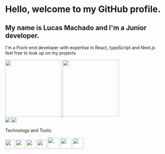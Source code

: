 <div>
  <h1>Hello, welcome to my GitHub profile.</h1>
  <h2>My name is Lucas Machado and I'm a Junior developer.</h2>
  <p>I'm a Front-end developer with expertise in React, typeScript and Next.js feel free to look up on my projects</p>
</div>

<div>
  <a href="https://github.com/lucas-397">
  <img loading="lazy" height="180em" src="https://github-readme-stats.vercel.app/api/top-langs/?username=lucas-397&layout=compact&langs_count=7&theme=dracula"/>
  <img loading="lazy" height="180em" src="https://github-readme-stats.vercel.app/api?username=lucas-397&theme=dracula&show_icons=true&hide_border=true&count_private=true"/>
</div>
  
<div>
  <a href = "mailto:lu.machado.m397@gmail.com"><img loading="lazy" src="https://img.shields.io/badge/Gmail-D14836?style=for-the-badge&logo=gmail&logoColor=white" target="_blank"></a>
  <a href="https://www.linkedin.com/in/lucas-machado-21aa07290/" target="_blank"><img loading="lazy" src="https://img.shields.io/badge/-LinkedIn-%230077B5?style=for-the-badge&logo=linkedin&logoColor=w'hite" target="_blank"><a>
</div>
  
<div display = flex gap= 5px>
  <p>Technology and Tools:</p>
  <img src="https://cdn.jsdelivr.net/gh/devicons/devicon@latest/icons/css3/css3-original.svg" widhth= 30px height = 30px />
  <img src="https://cdn.jsdelivr.net/gh/devicons/devicon@latest/icons/html5/html5-original.svg" widhth= 30px height = 30px />
  <img src="https://cdn.jsdelivr.net/gh/devicons/devicon@latest/icons/javascript/javascript-original.svg" widhth= 30px height = 30px />
  <img src="https://devicon-website.vercel.app/api/typescript/original.svg" widhth= 30px height = 30px></img>
  <img src="https://cdn.jsdelivr.net/gh/devicons/devicon@latest/icons/angular/angular-original.svg" widhth= 37px height = 37px/>
  <img src="https://devicon-website.vercel.app/api/nextjs/original.svg" widhth= 35px height = 35px></img>
  <img src="https://devicon-website.vercel.app/api/react/original.svg" width= 35px heigth= 35px ></img>
</div>     
